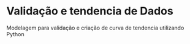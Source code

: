 # Validação e tendencia de Dados
 Modelagem para validação e criação de curva de tendencia utilizando Python
